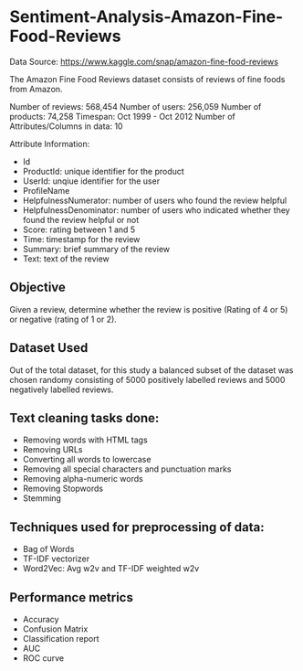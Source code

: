 # Sentiment-Analysis-Amazon-Fine-Food-Reviews

Data Source: https://www.kaggle.com/snap/amazon-fine-food-reviews

The Amazon Fine Food Reviews dataset consists of reviews of fine foods from Amazon.

Number of reviews: 568,454
Number of users: 256,059
Number of products: 74,258
Timespan: Oct 1999 - Oct 2012
Number of Attributes/Columns in data: 10

Attribute Information:

- Id
- ProductId: unique identifier for the product
- UserId: unqiue identifier for the user
- ProfileName
- HelpfulnessNumerator: number of users who found the review helpful
- HelpfulnessDenominator: number of users who indicated whether they found the review helpful or not
- Score: rating between 1 and 5
- Time: timestamp for the review
- Summary: brief summary of the review
- Text: text of the review

## Objective

Given a review, determine whether the review is positive (Rating of 4 or 5) or negative (rating of 1 or 2).


## Dataset Used

Out of the total dataset, for this study a balanced subset of the dataset was chosen randomy consisting of 5000 positively labelled reviews and 5000 negatively labelled reviews.

## Text cleaning tasks done:

- Removing words with HTML tags
- Removing URLs
- Converting all words to lowercase
- Removing all special characters and punctuation marks
- Removing alpha-numeric words
- Removing Stopwords
- Stemming

## Techniques used for preprocessing of data:

- Bag of Words
- TF-IDF vectorizer
- Word2Vec: Avg w2v and TF-IDF weighted w2v

## Performance metrics

- Accuracy
- Confusion Matrix
- Classification report
- AUC
- ROC curve
